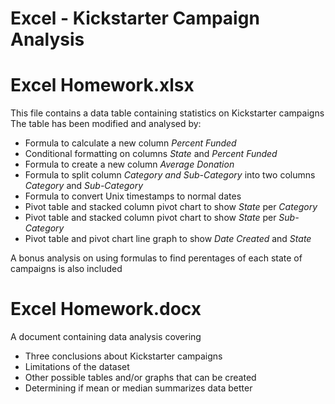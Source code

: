 # Excel - Kickstarter Campaign Analysis

# Excel Homework.xlsx
This file contains a data table containing statistics on Kickstarter campaigns  
The table has been modified and analysed by:
- Formula to calculate a new column _Percent Funded_
- Conditional formatting on columns _State_ and _Percent Funded_
- Formula to create a new column _Average Donation_
- Formula to split column _Category and Sub-Category_ into two columns _Category_ and _Sub-Category_
- Formula to convert Unix timestamps to normal dates
- Pivot table and stacked column pivot chart to show _State_ per _Category_
- Pivot table and stacked column pivot chart to show _State_ per _Sub-Category_
- Pivot table and pivot chart line graph to show _Date Created_ and _State_
  
A bonus analysis on using formulas to find perentages of each state of campaigns is also included 
  
# Excel Homework.docx
  
A document containing data analysis covering
- Three conclusions about Kickstarter campaigns
- Limitations of the dataset
- Other possible tables and/or graphs that can be created
- Determining if mean or median summarizes data better
